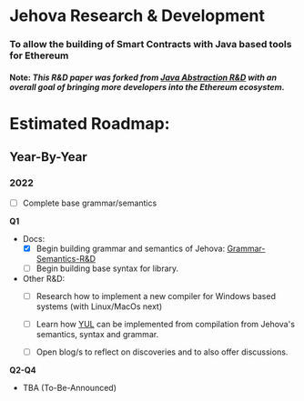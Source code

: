 # Jehova Research & Development

### To allow the building of Smart Contracts with Java based tools for Ethereum

#### Note: *This R&D paper was forked from [Java Abstraction R&D](https://github.com/jeyakatsa/ethereum-smart-contract-java-abstraction/tree/main/r%26d-files) with an overall goal of bringing more developers into the Ethereum ecosystem.*

# Estimated Roadmap:

## Year-By-Year

### 2022

- [ ] Complete base grammar/semantics

**Q1**

- Docs: 
  - [X] Begin building grammar and semantics of Jehova: [Grammar-Semantics-R&D](https://github.com/jeyakatsa/jehova/blob/main/R%26D-files/Grammar-Semantics-R%26D.md)
  - [ ] Begin building base syntax for library.

- Other R&D: 
  - [ ] Research how to implement a new compiler for Windows based systems (with Linux/MacOs next)
  - [ ] Learn how [YUL](https://docs.soliditylang.org/en/latest/yul.html) can be implemented from compilation from Jehova's semantics, syntax and grammar.
  - [ ] Open blog/s to reflect on discoveries and to also offer discussions.
 

**Q2-Q4**

- TBA (To-Be-Announced)
